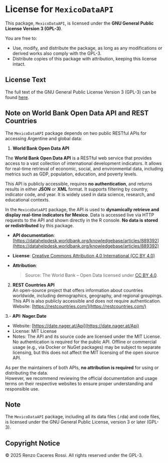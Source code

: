 # License for `MexicoDataAPI`

This package, `MexicoDataAPI`, is licensed under the **GNU General Public License Version 3 (GPL-3)**.

You are free to:

- Use, modify, and distribute the package, as long as any modifications or derived works also comply with the GPL-3.
- Distribute copies of this package with attribution, keeping this license intact.

## License Text

The full text of the GNU General Public License Version 3 (GPL-3) can be found [here](https://www.gnu.org/licenses/gpl-3.0.txt).

## Note on World Bank Open Data API and REST Countries

The `MexicoDataAPI` package depends on two public RESTful APIs for accessing Argentine and global data:

1. **World Bank Open Data API**

The **World Bank Open Data API** is a RESTful web service that provides access to a vast collection of international development indicators. It allows for real-time retrieval of economic, social, and environmental data, including metrics such as GDP, population, education, and poverty levels.

This API is publicly accessible, requires **no authentication**, and returns results in either **JSON** or **XML** format. It supports filtering by country, indicator code, and year. It is widely used in data science, research, and educational contexts.

In the `MexicoDataAPI` package, the API is used to **dynamically retrieve and display real-time indicators for Mexico**. 
Data is accessed live via HTTP requests to the API and shown directly in the R console. **No data is stored or redistributed** by this package.

- **API documentation**: [https://datahelpdesk.worldbank.org/knowledgebase/articles/889392](https://datahelpdesk.worldbank.org/knowledgebase/articles/889392)
- **License**: [Creative Commons Attribution 4.0 International (CC BY 4.0)](https://creativecommons.org/licenses/by/4.0/)
- **Attribution**:

  > Source: The World Bank – Open Data licensed under [CC BY 4.0](https://creativecommons.org/licenses/by/4.0/).


2. **REST Countries API**  
   An open-source project that offers information about countries worldwide, including demographics, geography, and regional groupings.  
   This API is also publicly accessible and does not require authentication.  
   Website: [https://restcountries.com/](https://restcountries.com/)
   
   
3.- **API: Nager.Date**
- Website: [https://date.nager.at/Api](https://date.nager.at/Api)
- License: MIT License
- Notes: The API and its source code are licensed under the MIT License. No authentication is required for the public API.
Offline or commercial usage (e.g., via Docker or NuGet packages) may be subject to separate licensing, but this does not affect the MIT licensing of the open source API.


As per the maintainers of both APIs, **no attribution is required** for using or distributing the data.  
However, we recommend reviewing the official documentation and usage terms on their respective websites to ensure proper understanding and responsible use.

## Note

The `MexicoDataAPI` package, including all its data files (.rda) and code files, is licensed under the GNU General Public License, version 3 or later (GPL-3).

## Copyright Notice

© 2025 Renzo Caceres Rossi. All rights reserved under the GPL-3.
